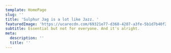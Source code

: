 ```yaml
---
template: HomePage
slug: ''
title: 'Sulphur Jag is a lot like Jazz. '
featuredImage: 'https://ucarecdn.com/69321e77-d368-4287-a3fe-5b1d7b40f202/'
subtitle: Essential but not for everyone. And it's alright.
meta:
  description: ''
  title: ''
---
```

#
